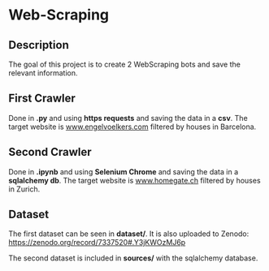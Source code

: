 # Web-Scraping

## Description

The goal of this project is to create 2 WebScraping bots and save the relevant information.

## First Crawler

Done in **.py** and using **https requests** and saving the data in a **csv**. The target website is www.engelvoelkers.com filtered by houses in Barcelona.

## Second Crawler

Done in **.ipynb** and using **Selenium Chrome** and saving the data in a **sqlalchemy db**. The target website is www.homegate.ch filtered by houses in Zurich.

## Dataset

The first dataset can be seen in **dataset/**. It is also uploaded to Zenodo: https://zenodo.org/record/7337520#.Y3jKWOzMJ6p

The second dataset is included in **sources/** with the sqlalchemy database.
